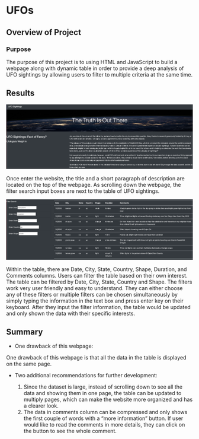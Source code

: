 # UFOs

## Overview of Project
### Purpose

The purpose of this project is to using HTML and JavaScript to build a webpage along with dynamic table in order to provide a deep analysis of UFO sightings by allowing users to filter to multiple criteria at the same time.

## Results

![](resources/1.png)

Once enter the website, the title and a short paragraph of description are located on the top of the webpage. As scrolling down the webpage, the filter search input boxes are next to the table of UFO sightings.

![](resources/2.png)

Within the table, there are Date, City, State, Country, Shape, Duration, and Comments columns. Users can filter the table based on their own interest. The table can be filtered by Date, City, State, Country and Shape. The filters work very user friendly and easy to understand. They can either choose any of these filters or multiple filters can be chosen simultaneously by simply typing the information in the text box and press enter key on their keyboard. After they input the filter information, the table would be updated and only shown the data with their specific interests.


## Summary

-	One drawback of this webpage:

  One drawback of this webpage is that all the data in the table is displayed on the same page.

- Two additional recommendations for further development:
  
  1. Since the dataset is large, instead of scrolling down to see all the data and showing them in one page, the table can be updated to multiply pages, which can make the website more organized and has a clearer look.
  2. The data in comments column can be compressed and only shows the first couple of words with a “more information” button. If user would like to read the comments in more details, they can click on the button to see the whole comment.

